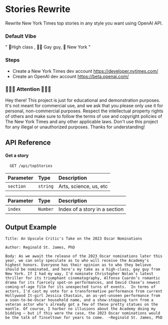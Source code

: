 # Stories Rewrite
Rewrite New York Times top stories in any style you want using OpenAI API.

### Default  Vibe 
" 👠High class , 🏳️‍🌈 Gay guy, 🗽 New York "

### Steps
- Create a New York Times dev account https://developer.nytimes.com/
- Create an OpenAI dev account https://beta.openai.com/

### 👩🏼‍💻 Attention 🧑🏽‍💻
Hey there! This project is just for educational and demonstration purposes. It's not meant for commercial use, and we ask that you please only use it for personal, non-commercial purposes. Respect the intellectual property rights of others and make sure to follow the terms of use and copyright policies of The New York Times and any other applicable laws. Don't use this project for any illegal or unauthorized purposes. Thanks for understanding!


## API Reference

#### Get a story

```http
  GET /api/topStories
```

| Parameter | Type     | Description                |
| :-------- | :------- | :------------------------- |
| `section` | `string` | Arts, science, us, etc |


| Parameter | Type     | Description                       |
| :-------- | :------- | :-------------------------------- |
| `index`      | `Number` | Index of a story in a section  |





## Output Example

`Title: An Upscale Critic's Take on the 2023 Oscar Nominations`

`Author: Reginald St. James, PhD`

`Body: As we await the release of the 2023 Oscar nominations later this year, we can only speculate as to who will receive the Academy's highest honors. Everyone has their opinion as to who they believe should be nominated, and here's my take as a high-class, gay guy from New York.
If I had my way, I'd nominate Christopher Nolan’s latest thriller for its triumphant cinematography, Alfonso Cuarón’s romantic drama for its fiercely spot-on performances, and David Chase’s newest coming-of-age film for its unexpected turns of events. 
In terms of actors, I'd cast my vote for a transformative performance from current Hollywood It-girl Jessica Chastain, an as-yet-unseen performance from a soon-to-be-Oscar household name, and a show-stopping turn from a veteran actor who's already got a few of these pretty statues on the mantle. Of course, I harbor no illusions about the Academy doing my bidding — but if this were the case, the 2023 Oscar nominations would be the talk of Tinseltown for years to come. 
~Reginald St. James, PhD`
